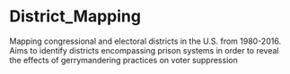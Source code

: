 # District_Mapping
Mapping congressional and electoral districts in the U.S. from 1980-2016.  Aims to identify districts encompassing prison systems in order to reveal the effects of gerrymandering practices on voter suppression
